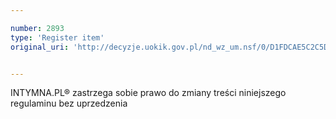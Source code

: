 ```yaml
---

number: 2893
type: 'Register item'
original_uri: 'http://decyzje.uokik.gov.pl/nd_wz_um.nsf/0/D1FDCAE5C2C5D1D8C12579B3003AC5AC?OpenDocument'


---
```


INTYMNA.PL® zastrzega sobie prawo do zmiany treści niniejszego regulaminu bez uprzedzenia
